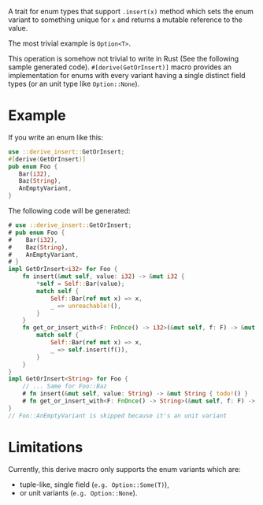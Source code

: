 
A trait for enum types that support `.insert(x)` method which sets the enum variant to
something unique for `x` and returns a mutable reference to the value.

The most trivial example is `Option<T>`.

This operation is somehow not trivial to write in Rust (See the following sample generated code).
`#[derive(GetOrInsert)]` macro provides an implementation for enums
with every variant having a single distinct field types (or an unit type like `Option::None`).

# Example

If you write an enum like this:

```rust
use ::derive_insert::GetOrInsert;
#[derive(GetOrInsert)]
pub enum Foo {
   Bar(i32),
   Baz(String),
   AnEmptyVariant,
}
```

The following code will be generated:

```rust
# use ::derive_insert::GetOrInsert;
# pub enum Foo {
#    Bar(i32),
#    Baz(String),
#    AnEmptyVariant,
# }
impl GetOrInsert<i32> for Foo {
    fn insert(&mut self, value: i32) -> &mut i32 {
        *self = Self::Bar(value);
        match self {
            Self::Bar(ref mut x) => x,
            _ => unreachable!(),
        }
    }
    fn get_or_insert_with<F: FnOnce() -> i32>(&mut self, f: F) -> &mut i32 {
        match self {
            Self::Bar(ref mut x) => x,
            _ => self.insert(f()),
        }
    }
}
impl GetOrInsert<String> for Foo {
    // ... Same for Foo::Baz
    # fn insert(&mut self, value: String) -> &mut String { todo!() }
    # fn get_or_insert_with<F: FnOnce() -> String>(&mut self, f: F) -> &mut String { todo!() }
}
// Foo::AnEmptyVariant is skipped because it's an unit variant
```

# Limitations

Currently, this derive macro only supports the enum variants which are:
 - tuple-like, single field (`e.g. Option::Some(T)`),
 - or unit variants (`e.g. Option::None`).